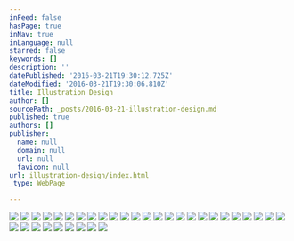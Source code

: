 ```yaml
---
inFeed: false
hasPage: true
inNav: true
inLanguage: null
starred: false
keywords: []
description: ''
datePublished: '2016-03-21T19:30:12.725Z'
dateModified: '2016-03-21T19:30:06.810Z'
title: Illustration Design
author: []
sourcePath: _posts/2016-03-21-illustration-design.md
published: true
authors: []
publisher:
  name: null
  domain: null
  url: null
  favicon: null
url: illustration-design/index.html
_type: WebPage

---
```

![](https://s3-us-west-2.amazonaws.com/the-grid-img/p/c03d4daf4adebb2efdef2c40d1a440d974772429.jpg)
![](https://s3-us-west-2.amazonaws.com/the-grid-img/p/f46430b4e6ea8ee20e80845829c019b4d8ac2717.jpg)
![](https://s3-us-west-2.amazonaws.com/the-grid-img/p/c9cb9eff8f9a98db19e96cf76ebdf0ca831586dc.jpg)
![](https://s3-us-west-2.amazonaws.com/the-grid-img/p/8430a0c656049067c59e74cbceb063a0c1adaea2.jpg)
![](https://s3-us-west-2.amazonaws.com/the-grid-img/p/df929c882851e03e95ff4fa656e5689de4998347.jpg)
![](https://s3-us-west-2.amazonaws.com/the-grid-img/p/85ddb0198a09840bbe75db1972d9550bde16e127.jpg)
![](https://the-grid-user-content.s3-us-west-2.amazonaws.com/4d0f4727-389b-4906-af80-d09eb87fa2a8.jpg)
![](https://the-grid-user-content.s3-us-west-2.amazonaws.com/b3e8e875-0f2e-4d57-99cd-671ac2cbb023.jpg)
![](https://the-grid-user-content.s3-us-west-2.amazonaws.com/d9db16f9-658c-49b0-9c9d-9228179fbfbf.jpg)
![](https://s3-us-west-2.amazonaws.com/the-grid-img/p/b21f188b286497aedc2ec1e4e6c46ecb12f2a5a7.jpg)
![](https://s3-us-west-2.amazonaws.com/the-grid-img/p/667ea1e815855ee2cf190f44fe51e38d8899d2f8.jpg)
![](https://s3-us-west-2.amazonaws.com/the-grid-img/p/95f6c20f1d5be416d2a4a5808d30cf91f6c43452.jpg)
![](https://s3-us-west-2.amazonaws.com/the-grid-img/p/a0a0d3d7ef83163892cd63649378ece9ca4536c6.jpg)
![](https://s3-us-west-2.amazonaws.com/the-grid-img/p/b2db34388fcf09268f53a84c5a326401e143006c.jpg)
![](https://s3-us-west-2.amazonaws.com/the-grid-img/p/fd589c938097a4cf3fe0a2d2dd7448844ed24f3e.jpg)
![](https://s3-us-west-2.amazonaws.com/the-grid-img/p/f6e49df9788aff314141173762b5555bd77cd9c6.jpg)
![](https://s3-us-west-2.amazonaws.com/the-grid-img/p/988e782ae983604cc3e5857c2f62da16237b7953.jpg)
![](https://the-grid-user-content.s3-us-west-2.amazonaws.com/96eb1d49-683a-4d17-b4aa-fd63269d53b9.jpg)
![](https://the-grid-user-content.s3-us-west-2.amazonaws.com/89b4ba27-4951-4020-a98d-09b821ce998e.jpg)
![](https://s3-us-west-2.amazonaws.com/the-grid-img/p/56b45b6cc12f323ea58e74110c5c4558bafcef6d.jpg)
![](https://s3-us-west-2.amazonaws.com/the-grid-img/p/3f1194fc244cbba03f1f582fca7c655301bde853.jpg)
![](https://s3-us-west-2.amazonaws.com/the-grid-img/p/c08594dade51bf602d84718c4b1945c2342a2a13.jpg)
![](https://the-grid-user-content.s3-us-west-2.amazonaws.com/1cd9e110-d9ce-4837-bd09-ea0ab92c66af.jpg)
![](https://s3-us-west-2.amazonaws.com/the-grid-img/p/b8123fe4e9cec6967594d1a72025886d172aa28b.jpg)
![](https://s3-us-west-2.amazonaws.com/the-grid-img/p/05f6a4421ed0d7ea8cd05ce4739ff7211be236af.jpg)
![](https://s3-us-west-2.amazonaws.com/the-grid-img/p/98002d567826c3dac971e2c1184fbafa756313ce.jpg)
![](https://the-grid-user-content.s3-us-west-2.amazonaws.com/fe44811a-510f-414b-8451-c1e3d68def3f.jpg)
![](https://the-grid-user-content.s3-us-west-2.amazonaws.com/fcb6f5fe-7b8e-4771-9d00-df575e72ad84.jpg)
![](https://s3-us-west-2.amazonaws.com/the-grid-img/p/95ed21c895e860788b825160604e2c0c502c8758.jpg)
![](https://the-grid-user-content.s3-us-west-2.amazonaws.com/316cb2be-8e47-45e6-8670-e1c2604b4804.jpg)
![](https://s3-us-west-2.amazonaws.com/the-grid-img/p/68ab8df094d00032f82d2d96f629e7eebf3e496c.jpg)
![](https://s3-us-west-2.amazonaws.com/the-grid-img/p/849e7a97eebaa5112ef156ee9d4464808c19a642.jpg)
![](https://s3-us-west-2.amazonaws.com/the-grid-img/p/f8bf6472173d6aae5795475b8293fb58813f959f.jpg)
![](https://the-grid-user-content.s3-us-west-2.amazonaws.com/815dc62e-09fe-46fc-86bf-c57851a52766.jpg)